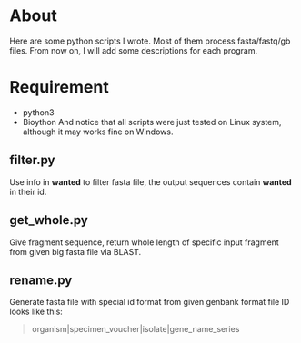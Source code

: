 # About
Here are some python scripts I wrote. Most of them process fasta/fastq/gb
files.
From now on, I will add some descriptions for each program.
# Requirement
* python3
* Bioython
And notice that all scripts were just tested on Linux system, although it may works fine on Windows.

## filter.py
Use info in **wanted** to filter fasta file, the output sequences contain
**wanted** in their id.
## get_whole.py
Give fragment sequence, return whole length of specific input fragment from
given big fasta file via BLAST.
## rename.py
Generate fasta file with special id format from given genbank format file
ID looks like this:
>organism|specimen_voucher|isolate|gene_name_series


